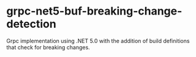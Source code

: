 # grpc-net5-buf-breaking-change-detection
Grpc implementation using .NET 5.0 with the addition of build definitions that check for breaking changes.
